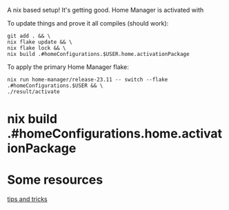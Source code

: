 A nix based setup! It's getting good. Home Manager is activated with

To update things and prove it all compiles (should work):

```
git add . && \
nix flake update && \
nix flake lock && \
nix build .#homeConfigurations.$USER.home.activationPackage 
```

To apply the primary Home Manager flake:

```
nix run home-manager/release-23.11 -- switch --flake .#homeConfigurations.$USER && \
./result/activate
```

# nix build .#homeConfigurations.home.activationPackage
# 

# Some resources
[tips and tricks](https://ipetkov.dev/blog/tips-and-tricks-for-nix-flakes/)
